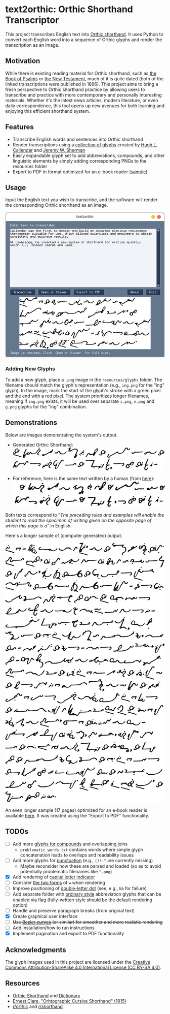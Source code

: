 # text2orthic: Orthic Shorthand Transcriptor

This project transcribes English text into [Orthic shorthand](https://orthic.shorthand.fun/). It uses Python to convert each English word into a sequence of Orthic glyphs and render the transcription as an image.

## Motivation
While there is existing reading material for Orthic shorthand, such as [the Book of Psalms](https://orthic.shorthand.fun/assets/reading/Orthic%20Psalms%201-20%20(Full%20Style)%201896%20Stevens.pdf) or [the New Testament](https://cdm15457.contentdm.oclc.org/digital/collection/p15457coll1/id/195/rec/1), much of it is quite dated (both of the linked transcriptions were published in 1896). This project aims to bring a fresh perspective to Orthic shorthand practice by allowing users to transcribe and practice with more contemporary and personally interesting materials. Whether it's the latest news articles, modern literature, or even daily correspondence, this tool opens up new avenues for both learning and enjoying this efficient shorthand system.


## Features
- Transcribe English words and sentences into Orthic shorthand
- Render transcriptions using a [collection of glyphs](https://orthic.shorthand.fun/manual#the-cursive-alphabet) created by [Hugh L. Callendar](https://en.wikipedia.org/wiki/Hugh_Longbourne_Callendar) and [Jeremy W. Sherman](https://jeremywsherman.com/)
- Easily expandable glyph set to add abbreviations, compounds, and other linguistic elements by simply adding corresponding PNGs to the resources folder
- Export to PDF in format optimized for an e-book reader ([sample](https://raw.githubusercontent.com/rmattila/text2orthic/main/resources/demo_ebook.pdf))

## Usage
Input the English text you wish to transcribe, and the software will render the corresponding Orthic shorthand as an image.

![Screenshot of text2orthic](resources/demo_gui.png)

### Adding New Glyphs
To add a new glyph, place a `.png` image in the `resources/glyphs` folder. The filename should match the glyph's representation (e.g., `ing.png` for the "ing" glyph). In the image, mark the start of the glyph's stroke with a green pixel and the end with a red pixel. The system prioritizes longer filenames, meaning if `ing.png` exists, it will be used over separate `i.png`, `n.png` and `g.png` glyphs for the "ing" combination.

## Demonstrations
Below are images demonstrating the system's output.

- Generated Orthic Shorthand:
  ![Generated Orthic Shorthand](resources/demo_generated.png)

- For reference, here is the same text written by a human (from [here](https://orthic.shorthand.fun/manual#specimen-of-fully-written-style)):
  ![Handwritten Orthic Shorthand](resources/demo_handwritten.png)

Both texts correspond to "_The preceding rules and examples will enable the
student to read the specimen of writing given on the opposite page of which
this page is a_" in English.

Here's a longer sample of (computer generated) output:

![Longer Generated Orthic Shorthand](resources/demo_longer.png)

An even longer sample (17 pages) optimized for an e-book reader is available [here](https://raw.githubusercontent.com/rmattila/text2orthic/main/resources/demo_ebook.pdf). It was created using the "Export to PDF" functionality.

## TODOs

- [ ] Add more [glyphs for compounds](https://orthic.shorthand.fun/manual#how-to-write-and-join-the-characters) and overlapping joins
  - `problematic_words.txt` contains words where simple glyph concatenation leads to overlaps and readability issues
- [ ] Add more glyphs for [punctuation](https://orthic.shorthand.fun/manual#punctuation) (e.g., `()!-"` are currently missing)
  - Maybe reconsider how these are parsed and loaded (so as to avoid potentially problematic filenames like `".png`)
- [x] Add rendering of [capital letter indicator](https://orthic.shorthand.fun/manual#initial-capitals)
- [ ] Consider [the two forms](https://orthic.shorthand.fun/manual#W-join) of `w` when rendering
- [ ] Improve positioning of [double-letter dot](https://orthic.shorthand.fun/manual#doubled-letters) (see, e.g., `bb` for failure)
- [ ] Add separate folder with [ordinary style](https://orthic.shorthand.fun/manual#ordinary-style) abbreviation glyphs that can be enabled via flag (fully-written style should be the default rendering option)
- [ ] Handle and preserve paragraph breaks (from original text)
- [x] Create graphical user interface
- [ ] ~~Use [Bezier curves](https://github.com/vbrg/melin) (or similar) for smoother and more realistic rendering~~
- [ ] Add installation/how to run instructions
- [x] Implement pagination and export to PDF functionality

## Acknowledgments
The glyph images used in this project are licensed under the [Creative Commons Attribution-ShareAlike 4.0 International License (CC BY-SA 4.0)](https://creativecommons.org/licenses/by-sa/4.0/).

## Resources

- [Orthic Shorthand](https://orthic.shorthand.fun/) and [Dictionary](https://orthic.shorthand.fun/dictionary)
- [Ernest Clare, "Orhtographic Cursive Shorthand" (1915)](https://recordsearch.naa.gov.au/SearchNRetrieve/Interface/ViewImage.aspx?B=3408323)
- [r/orthic](https://old.reddit.com/r/orthic/) and [r/shorthand](https://old.reddit.com/r/shorthand/)